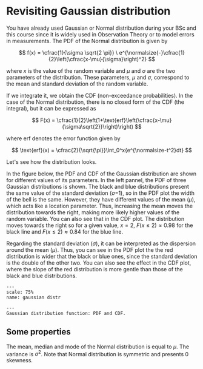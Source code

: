 
# Revisiting Gaussian distribution

You have already used Gaussian or Normal distribution during your BSc and this course since it is widely used in Observation Theory or to model errors in measurements. The PDF of the Normal distribution is given by

$$
f(x) = \cfrac{1}{\sigma \sqrt{2 \pi}} \ e^{\normalsize{-}\cfrac{1}{2}\left(\cfrac{x-\mu}{\sigma}\right)^2}
$$

where $x$ is the value of the random variable and $\mu$ and $\sigma$ are the two parameters of the distribution. These parameters, $\mu$ and $\sigma$, correspond to the mean and standard deviation of the random variable.

If we integrate it, we obtain the CDF (non-exceedance probabilities). In the case of the Normal distribution, there is no closed form of the CDF (the integral), but it can be expressed as

$$
F(x) = \cfrac{1}{2}\left(1+\text{erf}\left(\cfrac{x-\mu}{\sigma\sqrt{2}}\right)\right)
$$

where $\text{erf}$ denotes the error function given by

$$
\text{erf}(x) = \cfrac{2}{\sqrt{\pi}}\int_0^x{e^{\normalsize-t^2}dt}
$$

Let's see how the distribution looks.

 In the figure below, the PDF and CDF of the Gaussian distribution are shown for different values of its parameters. In the left pannel, the PDF of three Gaussian distributions is shown. The black and blue distributions present the same value of the standard deviation ($\sigma$=1), so in the PDF plot the width of the bell is the same. However, they have different values of the mean ($\mu$), which acts like a location parameter. Thus, increasing the mean moves the distribution towards the right, making more likely higher values of the random variable. You can also see that in the CDF plot. The distribution moves towards the right so for a given value, $x = 2$, $F(x\leq2) \approx 0.98$ for the black line and $F(x\leq2) \approx 0.84$ for the blue line. 

 Regarding the standard deviation ($\sigma$), it can be interpreted as the dispersion around the mean ($\mu$). Thus, you can see in the PDF plot the the red distribution is wider that the black or blue ones, since the standard deviation is the double of the other two. You can also see the effect in the CDF plot, where the slope of the red distribution is more gentle than those of the black and blue distributions.


```{figure} https://files.mude.citg.tudelft.nl/gaussian.png
---
scale: 75%
name: gaussian distr

---
Gaussian distribution function: PDF and CDF.
```



## Some properties

The mean, median and mode of the Normal distribution is equal to $\mu$. The variance is $\sigma^2$. Note that Normal distribution is symmetric and presents 0 skewness. 